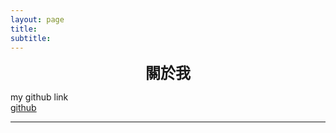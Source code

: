 ```yaml
---
layout: page
title: 
subtitle: 
---
```



<div style="font-weight:700;text-align:center;font-size:24px;">
    關於我
</div>


my github link  
<a href="https://github.com/momoBear/momoBear.github.io" target="_blank">github</a>

---
